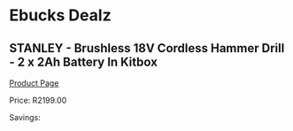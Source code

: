 
# Ebucks Dealz
## STANLEY - Brushless 18V Cordless Hammer Drill - 2 x 2Ah Battery In Kitbox
[Product Page](https://www.ebucks.com/web/shop/productSelected.do?prodId=1069286854&catId=717324798)

Price: R2199.00

Savings: 


	